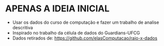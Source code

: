 # APENAS A IDEIA INICIAL
- Usar os dados do curso de computação e fazer um trabalho de analise descritiva
- Inspirado no trabalho da célula de dados do Guardians-UFCG
- Dados retirados de: https://github.com/elasComputacao/raio-x-dados

